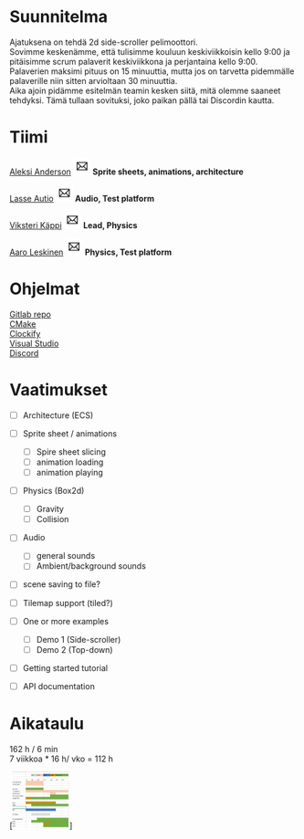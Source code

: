 # Suunnitelma

Ajatuksena on tehdä 2d side-scroller pelimoottori.  
Sovimme keskenämme, että tulisimme kouluun keskiviikkoisin kello 9:00 ja pitäisimme scrum palaverit keskiviikkona ja perjantaina kello 9:00.  
Palaverien maksimi pituus on 15 minuuttia, mutta jos on tarvetta pidemmälle palaverille niin sitten arvioltaan 30 minuuttia.  
Aika ajoin pidämme esitelmän teamin kesken siitä, mitä olemme saaneet tehdyksi. Tämä tullaan sovituksi, joko paikan pällä tai Discordin kautta.

# Tiimi

[Aleksi Anderson](https://repo.kamit.fi/aleksiand) [<img src="Email.png" width="30" height="30">](mailto:aleksianderson@kamk.fi)  **Sprite sheets, animations, architecture**

[Lasse Autio](https://repo.kamit.fi/lasseaut) [<img src="Email.png" width="30" height="30">](mailto:lasseautio@kamk.fi)  **Audio, Test platform**

[Viksteri Käppi](https://repo.kamit.fi/viksterikap) [<img src="Email.png" width="30" height="30">](mailto:viksterikappi@kamk.fi) **Lead, Physics** 

[Aaro Leskinen](https://repo.kamit.fi/aaroles) [<img src="Email.png" width="30" height="30">](mailto:aaroleskinen@kamk.fi) **Physics, Test platform** 

# Ohjelmat

[Gitlab repo](https://repo.kamit.fi/)  
[CMake](https://cmake.org/)  
[Clockify](https://clockify.me/)  
[Visual Studio](https://visualstudio.microsoft.com/)  
[Discord](https://discord.com/login)

# Vaatimukset

- [ ] Architecture (ECS)

- [ ] Sprite sheet / animations 
    - [ ] Spire sheet slicing
    - [ ] animation loading
    - [ ] animation playing

- [ ] Physics (Box2d) 
    - [ ] Gravity 
    - [ ] Collision

- [ ] Audio 
    - [ ] general sounds
    - [ ] Ambient/background sounds

- [ ] scene saving to file?  
- [ ] Tilemap support (tiled?) 

- [ ] One or more examples 
    - [ ] Demo 1 (Side-scroller)
    - [ ] Demo 2 (Top-down)

- [ ] Getting started tutorial 

- [ ] API documentation 

# Aikataulu

162 h / 6 min  
7 viikkoa * 16 h/ vko = 112 h

[<img src="ExcelCapture.png" width="100" height="100">]
